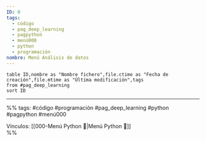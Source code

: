 ```yaml
---
ID: 0
tags:
  - código
  - pag_deep_learning
  - pagpython
  - menú000
  - python
  - programación
nombre: Menú Análisis de datos
---
```


```dataview
table ID,nombre as "Nombre fichero",file.ctime as "Fecha de creación",file.mtime as "Última modificación",tags
from #pag_deep_learning
sort ID

```


___
%%
tags: #código #programación #pag_deep_learning #python #pagpython #menú000

Vínculos:  [[000-Menú Python 📃|Menú Python 📃]]   
%%